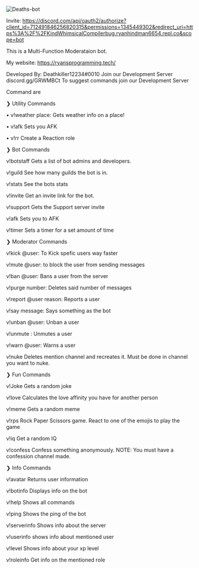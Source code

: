 ![Deaths-bot](https://media.discordapp.net/attachments/751207180707037265/751225002946461786/Untitled.png)

Invite: https://discord.com/api/oauth2/authorize?client_id=712491846256820315&permissions=1345449302&redirect_uri=https%3A%2F%2FKindWhimsicalCompilerbug.ryanhindman6654.repl.co&scope=bot


This is a Multi-Function Moderataion bot. 

My website: https://ryansprogramming.tech/

Developed By: Deathkiller12234#0010
Join our Development Server discord.gg/GRWMBCt
To suggest commands join our Development Server

Command are

❯ Utility Commands

• v!weather place: Gets weather info on a place!

• v!afk Sets you AFK

• v!rr Create a Reaction role


❯ Bot Commands

 v!botstaff Gets a list of bot admins and developers.
 
 
 v!guild See how many guilds the bot is in.
 
 
 v!stats See the bots stats
 
 
 v!invite Get an invite link for the bot.
 
 
 v!support Gets the Support server invite
 
 
 v!afk Sets you to AFK
 
 
 v!timer Sets a timer for a set amount of time
 

❯ Moderator Commands

 v!kick @user: To Kick spefic users way faster
 
 v!mute @user: to block the user from sending messages
 
 v!ban @user: Bans a user from the server
 
 v!purge number: Deletes said number of messages
 
 v!report @user reason: Reports a user
 
 v!say message: Says something as the bot
 

 v!unban @user: Unban a user
 
 v!unmute : Unmutes a user
 
 v!warn @user: Warns a user
 
 v!nuke Deletes mention channel and recreates it. Must be done in channel you want to nuke.
 

❯ Fun Commands


 v!Joke Gets a random joke
 
 v!love Calculates the love affinity you have for another person
 
 v!meme Gets a random meme
 
 v!rps Rock Paper Scissors game. React to one of the emojis to play the game

 v!iq Get a random IQ
 
 v!confess Confess something anonymously. NOTE: You must have a confession channel made.
 

❯ Info Commands


 v!avatar Returns user information
 
 v!botinfo Displays info on the bot
 
 v!help Shows all commands
 
 v!ping Shows the ping of the bot
 
 v!serverinfo Shows info about the server
 
 v!userinfo shows info about mentioned user
 
 v!level Shows info about your xp level
 
 v!roleinfo Get info on the mentioned role


